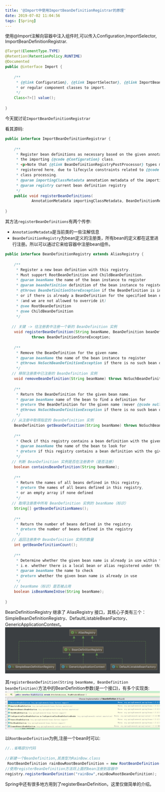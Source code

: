 ```yaml
---
title: '@Import中使用ImportBeanDefinitionRegistrar的原理'
date: 2019-07-02 11:04:56
tags: [Spring]
---
```


使用@Import注解向容器中注入组件时,可以传入Configuration,ImportSelector, ImportBeanDefinitionRegistrar.
```java
@Target(ElementType.TYPE)
@Retention(RetentionPolicy.RUNTIME)
@Documented
public @interface Import {

	/**
	 * {@link Configuration}, {@link ImportSelector}, {@link ImportBeanDefinitionRegistrar}
	 * or regular component classes to import.
	 */
	Class<?>[] value();

}
```
今天就讨论`ImportBeanDefinitionRegistrar`

看其源码:

```java
public interface ImportBeanDefinitionRegistrar {

	/**
	 * Register bean definitions as necessary based on the given annotation metadata of
	 * the importing {@code @Configuration} class.
	 * <p>Note that {@link BeanDefinitionRegistryPostProcessor} types may <em>not</em> be
	 * registered here, due to lifecycle constraints related to {@code @Configuration}
	 * class processing.
	 * @param importingClassMetadata annotation metadata of the importing class
	 * @param registry current bean definition registry
	 */
	public void registerBeanDefinitions(
			AnnotationMetadata importingClassMetadata, BeanDefinitionRegistry registry);

}
```

其方法`registerBeanDefinitions`有两个传参:
* `AnnotationMetadata`是当前类的一些注解信息
* `BeanDefinitionRegistry`为bean定义的注册类，所有bean的定义都在这里进行注册。所以可以通过它来给容器中注册bean组件。

```java
public interface BeanDefinitionRegistry extends AliasRegistry {

	/**
	 * Register a new bean definition with this registry.
	 * Must support RootBeanDefinition and ChildBeanDefinition.
	 * @param beanName the name of the bean instance to register
	 * @param beanDefinition definition of the bean instance to register
	 * @throws BeanDefinitionStoreException if the BeanDefinition is invalid
	 * or if there is already a BeanDefinition for the specified bean name
	 * (and we are not allowed to override it)
	 * @see RootBeanDefinition
	 * @see ChildBeanDefinition
	 */

   // 关键 -> 往注册表中注册一个新的 BeanDefinition 实例 
	void registerBeanDefinition(String beanName, BeanDefinition beanDefinition)
			throws BeanDefinitionStoreException;

	/**
	 * Remove the BeanDefinition for the given name.
	 * @param beanName the name of the bean instance to register
	 * @throws NoSuchBeanDefinitionException if there is no such bean definition
	 */
   // 移除注册表中已注册的 BeanDefinition 实例
	void removeBeanDefinition(String beanName) throws NoSuchBeanDefinitionException;

	/**
	 * Return the BeanDefinition for the given bean name.
	 * @param beanName name of the bean to find a definition for
	 * @return the BeanDefinition for the given name (never {@code null})
	 * @throws NoSuchBeanDefinitionException if there is no such bean definition
	 */
   // 从注册中取得指定的 BeanDefinition 实例
	BeanDefinition getBeanDefinition(String beanName) throws NoSuchBeanDefinitionException;

	/**
	 * Check if this registry contains a bean definition with the given name.
	 * @param beanName the name of the bean to look for
	 * @return if this registry contains a bean definition with the given name
	 */
   // 判断 BeanDefinition 实例是否在注册表中（是否注册）
	boolean containsBeanDefinition(String beanName);

	/**
	 * Return the names of all beans defined in this registry.
	 * @return the names of all beans defined in this registry,
	 * or an empty array if none defined
	 */
   // 取得注册表中所有 BeanDefinition 实例的 beanName（标识）
	String[] getBeanDefinitionNames();

	/**
	 * Return the number of beans defined in the registry.
	 * @return the number of beans defined in the registry
	 */
   // 返回注册表中 BeanDefinition 实例的数量
	int getBeanDefinitionCount();

	/**
	 * Determine whether the given bean name is already in use within this registry,
	 * i.e. whether there is a local bean or alias registered under this name.
	 * @param beanName the name to check
	 * @return whether the given bean name is already in use
	 */
    // beanName（标识）是否被占用
	boolean isBeanNameInUse(String beanName);

}
```

BeanDefinitionRegistry 继承了 AliasRegistry 接口，其核心子类有三个：SimpleBeanDefinitionRegistry、DefaultListableBeanFactory、GenericApplicationContext。
![BeanDefinition](https://raw.githubusercontent.com/homxuwang/homxuwang.github.io/jekyll/images/Import中使用ImportBeanDefinitionRegistrar的原理/3.png)

其`registerBeanDefinition(String beanName, BeanDefinition beanDefinition)`方法中的BeanDefinition参数(是一个接口)，有多个实现类:
![BeanDefinition](https://raw.githubusercontent.com/homxuwang/homxuwang.github.io/jekyll/images/Import中使用ImportBeanDefinitionRegistrar的原理/1.png)

以`RootBeanDefinition`为例,注册一个bean时可以:
```java
//..省略部分代码

//新建一个BeanDefinition,其类型为RainBow.class
 RootBeanDefinition rainBowRootBeanDefinition = new RootBeanDefinition(RainBow.class);
//使用registerBeanDefinition方法将上面的bean注册到容器中
registry.registerBeanDefinition("rainBow",rainBowRootBeanDefinition);

```

Spring中还有很多地方用到了registerBeanDefinition，这里仅做简单的介绍。